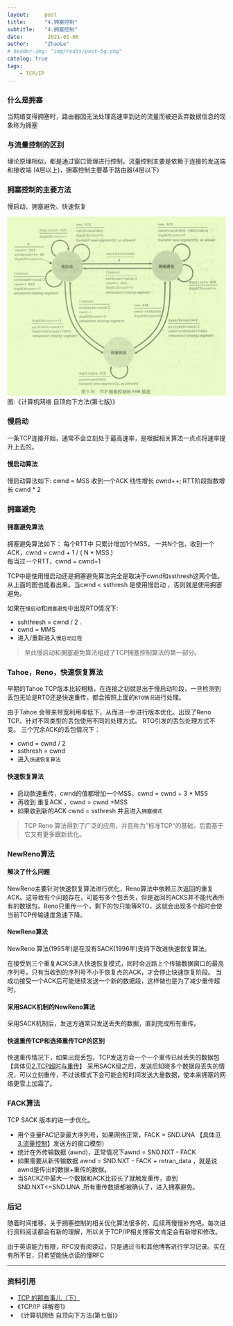 ```yaml
---
layout:     post
title:      "4.拥塞控制"
subtitle:   "4.拥塞控制"
date:        2021-01-06
author:     "ZhaoLe"
# header-img: "img/redis/post-bg.png"
catalog: true
tags:
    - TCP/IP
---
```


### 什么是拥塞
当网络变得拥塞时，路由器因无法处理高速率到达的流量而被迫丢弃数据信息的现象称为拥塞

### 与流量控制的区别
理论原理相似，都是通过窗口管理进行控制，流量控制主要是依赖于连接的发送端和接收端 (4层以上)，拥塞控制主要基于路由器(4层以下)

###  拥塞控制的主要方法
慢启动、拥塞避免、快速恢复

![1](/img/tcp/congestion_controller/1.png) 图:《计算机网络 自顶向下方法(第七版)》

### 慢启动
一条TCP连接开始，通常不会立刻处于最高速率，是根据相关算法一点点将速率提升上去的。

#### 慢启动算法
慢启动算法如下:
cwnd = MSS
收到一个ACK 线性增长 cwnd++;
RTT阶段指数增长 cwnd * 2

### 拥塞避免

#### 拥塞避免算法
拥塞避免算法如下：
每个RTT中 只累计增加1个MSS。
一共N个包，收到一个ACK，cwnd = cwnd + 1 / ( N * MSS )  
每当过一个RTT，cwnd = cwnd+1

TCP中是使用慢启动还是拥塞避免算法完全是取决于cwnd和ssthresh这两个值。从上面的图也能看出来。当cwnd < ssthresh 是使用慢启动  ，否则就是使用拥塞避免。

如果在`慢启动`和`拥塞避免`中出现RTO情况下:
* sshthresh = cwnd / 2 .
* cwnd = MMS
* 进入/重新进入`慢启动过程`

> 至此慢启动和拥塞避免算法组成了TCP拥塞控制算法的第一部分。  

### Tahoe，Reno，快速恢复算法
早期的Tahoe TCP版本比较粗糙，在连接之初就是出于慢启动阶段，一旦检测到丢包无论是RTO还是快速重传，都会按照上面的`RTO情况`进行处理。

由于Tahoe 会带来带宽利用率低下，从而进一步进行版本优化。出现了Reno TCP。针对不同类型的丢包使用不同的处理方式。
RTO引发的丢包处理方式不变。
三个冗余ACK的丢包情况下：
* cwnd = cwnd  / 2 
* ssthresh = cwnd
* 进入`快速恢复算法`

#### 快速恢复算法
* 启动款速重传，cwnd的值都增加一个MSS，cwnd = cwnd + 3 * MSS
* 再收到 重复ACK ，cwnd = cwnd +MSS
* 如果收到新的ACK  cwnd = ssthresh 并且进入`拥塞模式`

> TCP Reno  算法得到了广泛的应用，并且称为”标准TCP“的基础，后面基于它又有更多跟新优化。  

### NewReno算法

#### 解决了什么问题
NewReno主要针对快速恢复算法进行优化，Reno算法中依赖三次返回的重复ACK。这导致有个问题存在，可能有多个包丢失，但是返回的ACKS并不能代表所有的数据包。Reno只重传一个，剩下的包只能等RTO，这就会出现多个超时会使当前TCP传输速度急速下降。

#### NewReno算法
NewReno 算法(1995年)是在没有SACK(1996年)支持下改进快速恢复算法。

在接受到三个重复ACKS进入快速恢复模式，同时会近路上个传输数据窗口的最高序列号，只有当收到的序列号不小于恢复点的ACK，才会停止快速恢复阶段。
当成功接受一个ACK后可能继续发送一个新的数据段，这样做也是为了减少重传超时，

#### 采用SACK机制的NewReno算法
采用SACK机制后，发送方通常只发送丢失的数据，直到完成所有重传。

#### 快速重传TCP和选择重传TCP的区别
快速重传情况下，如果出现丢包，TCP发送方会一个一个重传已经丢失的数据包【具体见[2.TCP超时与重传](https://jinlipool.com/2020/08/02/tcp-transport/)】 
采用SACK级之后，发送后知晓多个数据段丢失的情况，可以立刻重传，不过该模式下会可能会短时间发送大量数据，使本来拥塞的网络更雪上加霜了。

### FACK算法
TCP SACK 版本的进一步优化。
* 用个变量FAC记录最大序列号，如果网络正常，FACK = SND.UNA 【具体见[3.流量控制](http://localhost:4000/2021/01/03/flow-controller/)】发送方的窗口模型)  
* 统计在外传输数据 (awnd)，正常情况下awnd = SND.NXT - FACK
* 如果需要从新传输数据 awnd = SND.NXT - FACK + retran_data ，就是说awnd是传出的数据+重传的数据。
* 当SACKZ中最大一个数据和ACK比较长了就触发重传，直到SND.NXT<=SND.UNA ,所有重传数据都被确认了，进入拥塞避免。

### 后记

随着时间推移，关于拥塞控制的相关优化算法很多的，后续再慢慢补充吧。每次进行资料阅读都会有新的理解，所以关于TCP/IP相关博客文肯定会有新增和修改。

由于英语能力有限，RFC没有阅读过，只是通过书和其他博客进行学习记录。实在有所不甘，只希望能快点读的懂RFC

- - - -

### 资料引用

* [TCP 的那些事儿（下）](https://coolshell.cn/articles/11609.html)
* 《TCP/IP 详解卷1》
* 《计算机网络 自顶向下方法(第七版)》
